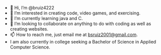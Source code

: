 - 👋 Hi, I’m @bruiz4222
- 👀 I’m interested in creating code, video games, and exercising.
- 🌱 I’m currently learning java and C.
- 💞️ I’m looking to collaborate on anything to do with coding as well as creating websites.
- 📫 How to reach me, just email me at bsruiz2001@gmail.com.
- I am also currently in college seeking a Bachelor of Science in Applied Computer Science.

<!---
bruiz4222/bruiz4222 is a ✨ special ✨ repository because its `README.md` (this file) appears on your GitHub profile.
You can click the Preview link to take a look at your changes.
--->
